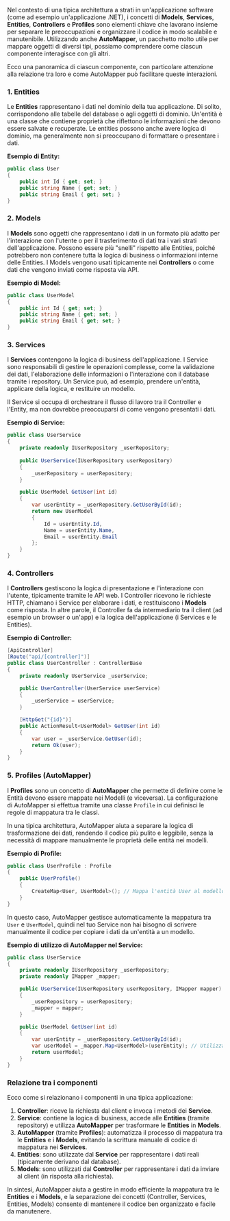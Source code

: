 Nel contesto di una tipica architettura a strati in un'applicazione software (come ad esempio un'applicazione .NET), i concetti di **Models**, **Services**, **Entities**, **Controllers** e **Profiles** sono elementi chiave che lavorano insieme per separare le preoccupazioni e organizzare il codice in modo scalabile e manutenibile. Utilizzando anche **AutoMapper**, un pacchetto molto utile per mappare oggetti di diversi tipi, possiamo comprendere come ciascun componente interagisce con gli altri.

Ecco una panoramica di ciascun componente, con particolare attenzione alla relazione tra loro e come AutoMapper può facilitare queste interazioni.

### 1. **Entities**
Le **Entities** rappresentano i dati nel dominio della tua applicazione. Di solito, corrispondono alle tabelle del database o agli oggetti di dominio. Un'entità è una classe che contiene proprietà che riflettono le informazioni che devono essere salvate e recuperate. Le entities possono anche avere logica di dominio, ma generalmente non si preoccupano di formattare o presentare i dati.

**Esempio di Entity:**
```csharp
public class User
{
    public int Id { get; set; }
    public string Name { get; set; }
    public string Email { get; set; }
}
```

### 2. **Models**
I **Models** sono oggetti che rappresentano i dati in un formato più adatto per l'interazione con l'utente o per il trasferimento di dati tra i vari strati dell'applicazione. Possono essere più "snelli" rispetto alle Entities, poiché potrebbero non contenere tutta la logica di business o informazioni interne delle Entities. I Models vengono usati tipicamente nei **Controllers** o come dati che vengono inviati come risposta via API.

**Esempio di Model:**
```csharp
public class UserModel
{
    public int Id { get; set; }
    public string Name { get; set; }
    public string Email { get; set; }
}
```

### 3. **Services**
I **Services** contengono la logica di business dell'applicazione. I Service sono responsabili di gestire le operazioni complesse, come la validazione dei dati, l'elaborazione delle informazioni o l'interazione con il database tramite i repository. Un Service può, ad esempio, prendere un'entità, applicare della logica, e restituire un modello.

Il Service si occupa di orchestrare il flusso di lavoro tra il Controller e l'Entity, ma non dovrebbe preoccuparsi di come vengono presentati i dati.

**Esempio di Service:**
```csharp
public class UserService
{
    private readonly IUserRepository _userRepository;
    
    public UserService(IUserRepository userRepository)
    {
        _userRepository = userRepository;
    }

    public UserModel GetUser(int id)
    {
        var userEntity = _userRepository.GetUserById(id);
        return new UserModel
        {
            Id = userEntity.Id,
            Name = userEntity.Name,
            Email = userEntity.Email
        };
    }
}
```

### 4. **Controllers**
I **Controllers** gestiscono la logica di presentazione e l'interazione con l'utente, tipicamente tramite le API web. I Controller ricevono le richieste HTTP, chiamano i Service per elaborare i dati, e restituiscono i **Models** come risposta. In altre parole, il Controller fa da intermediario tra il client (ad esempio un browser o un'app) e la logica dell'applicazione (i Services e le Entities).

**Esempio di Controller:**
```csharp
[ApiController]
[Route("api/[controller]")]
public class UserController : ControllerBase
{
    private readonly UserService _userService;

    public UserController(UserService userService)
    {
        _userService = userService;
    }

    [HttpGet("{id}")]
    public ActionResult<UserModel> GetUser(int id)
    {
        var user = _userService.GetUser(id);
        return Ok(user);
    }
}
```

### 5. **Profiles (AutoMapper)**
I **Profiles** sono un concetto di **AutoMapper** che permette di definire come le Entità devono essere mappate nei Modelli (e viceversa). La configurazione di AutoMapper si effettua tramite una classe `Profile` in cui definisci le regole di mappatura tra le classi.

In una tipica architettura, AutoMapper aiuta a separare la logica di trasformazione dei dati, rendendo il codice più pulito e leggibile, senza la necessità di mappare manualmente le proprietà delle entità nei modelli.

**Esempio di Profile:**
```csharp
public class UserProfile : Profile
{
    public UserProfile()
    {
        CreateMap<User, UserModel>(); // Mappa l'entità User al modello UserModel
    }
}
```

In questo caso, AutoMapper gestisce automaticamente la mappatura tra `User` e `UserModel`, quindi nel tuo Service non hai bisogno di scrivere manualmente il codice per copiare i dati da un'entità a un modello.

**Esempio di utilizzo di AutoMapper nel Service:**
```csharp
public class UserService
{
    private readonly IUserRepository _userRepository;
    private readonly IMapper _mapper;

    public UserService(IUserRepository userRepository, IMapper mapper)
    {
        _userRepository = userRepository;
        _mapper = mapper;
    }

    public UserModel GetUser(int id)
    {
        var userEntity = _userRepository.GetUserById(id);
        var userModel = _mapper.Map<UserModel>(userEntity); // Utilizza AutoMapper per la mappatura
        return userModel;
    }
}
```

### Relazione tra i componenti
Ecco come si relazionano i componenti in una tipica applicazione:

1. **Controller**: riceve la richiesta dal client e invoca i metodi dei **Service**.
2. **Service**: contiene la logica di business, accede alle **Entities** (tramite repository) e utilizza **AutoMapper** per trasformare le **Entities** in **Models**.
3. **AutoMapper** (tramite **Profiles**): automatizza il processo di mappatura tra le **Entities** e i **Models**, evitando la scrittura manuale di codice di mappatura nei **Services**.
4. **Entities**: sono utilizzate dal **Service** per rappresentare i dati reali (tipicamente derivano dal database).
5. **Models**: sono utilizzati dal **Controller** per rappresentare i dati da inviare al client (in risposta alla richiesta).

In sintesi, AutoMapper aiuta a gestire in modo efficiente la mappatura tra le **Entities** e i **Models**, e la separazione dei concetti (Controller, Services, Entities, Models) consente di mantenere il codice ben organizzato e facile da manutenere.
